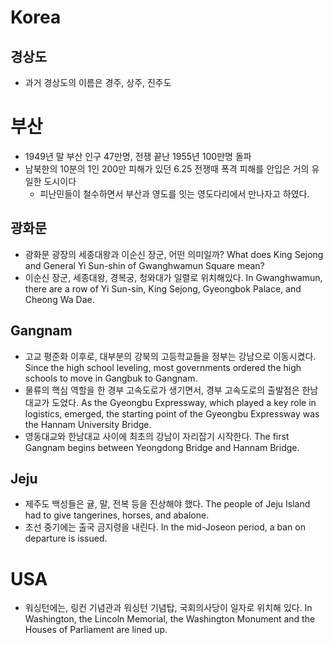 # Korea

## 경상도
* 과거 경상도의 이름은 경주, 상주, 진주도

# 부산
* 1949년 말 부산 인구 47만명, 전쟁 끝난 1955년 100만명 돌파 
* 남북한의 10분의 1인 200만 피해가 있던 6.25 전쟁때 폭격 피해를 안입은 거의 유일한 도시이다
	* 피난민들이 철수하면서 부산과 영도를 잇는 영도다리에서 만나자고 하였다. 

## 광화문
* 광화문 광장의 세종대왕과 이순신 장군, 어떤 의미일까? What does King Sejong and General Yi Sun-shin of Gwanghwamun Square mean?
* 이순신 장군, 세종대왕, 경복궁, 청와대가 일렬로 위치해있다. In Gwanghwamun, there are a row of Yi Sun-sin, King Sejong, Gyeongbok Palace, and Cheong Wa Dae.

## Gangnam
* 고교 평준화 이후로, 대부분의 강북의 고등학교들을 정부는 강남으로 이동시켰다. Since the high school leveling, most governments ordered the high schools to move in Gangbuk to Gangnam.
* 물류의 핵심 역할을 한 경부 고속도로가 생기면서, 경부 고속도로의 출발점은 한남대교가 도었다.
  As the Gyeongbu Expressway, which played a key role in logistics, emerged, the starting point of the Gyeongbu Expressway was the Hannam University Bridge.
* 영동대교와 한남대교 사이에 최초의 강남이 자리잡기 시작한다. The first Gangnam begins between Yeongdong Bridge and Hannam Bridge.

## Jeju
* 제주도 백성들은 귤, 말, 전복 등을 진상해야 했다. The people of Jeju Island had to give tangerines, horses, and abalone.
* 조선 중기에는 출국 금지령을 내린다. In the mid-Joseon period, a ban on departure is issued.

# USA
* 워싱턴에는, 링컨 기념관과 워싱턴 기념탑, 국회의사당이 일자로 위치해 있다. In Washington, the Lincoln Memorial, the Washington Monument and the Houses of Parliament are lined up.